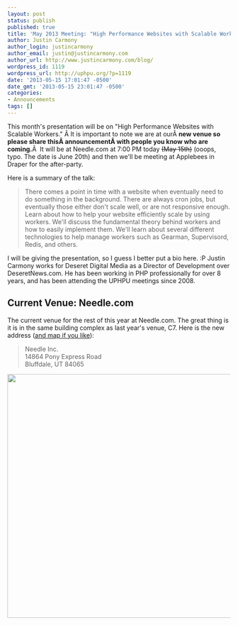 ```yaml
---
layout: post
status: publish
published: true
title: 'May 2013 Meeting: "High Performance Websites with Scalable Workers" by Justin Carmony'
author: Justin Carmony
author_login: justincarmony
author_email: justin@justincarmony.com
author_url: http://www.justincarmony.com/blog/
wordpress_id: 1119
wordpress_url: http://uphpu.org/?p=1119
date: '2013-05-15 17:01:47 -0500'
date_gmt: '2013-05-15 23:01:47 -0500'
categories:
- Announcements
tags: []
---
```

<p>This month's presentation will be on "High Performance Websites with Scalable Workers." Â It is important to note we are at ourÂ <strong>new venue so please share thisÂ announcementÂ with people you know who are coming.</strong>Â  It will be at Needle.com at 7:00 PM today <del datetime="2013-06-20T20:35:53+00:00">(May 15th)</del> (ooops, typo. The date is June 20th) and then we'll be meeting at Applebees in Draper for the after-party.</p>
<p>Here is a summary of the talk:</p>
<blockquote><p>There comes a point in time with a website when eventually need to do something in the background. There are always cron jobs, but eventually those either don't scale well, or are not responsive enough. Learn about how to help your website efficiently scale by using workers. We'll discuss the fundamental theory behind workers and how to easily implement them. We'll learn about several different technologies to help manage workers such as Gearman, Supervisord, Redis, and others.</p></blockquote>
<p>I will be giving the presentation, so I guess I better put a bio here. :P Justin Carmony works for Deseret Digital Media as a Director of Development over DeseretNews.com. He has been working in PHP professionally for over 8 years, and has been attending the UPHPU meetings since 2008.</p>
<h2>Current Venue: Needle.com</h2>
<p>The current venue for the rest of this year at Needle.com. The great thing is it is in the same building complex as last year's venue, C7. Here is the new address (<a href="http://www.needle.com/contact.html">and map if you like</a>):</p>
<blockquote><p>Needle Inc.<br />
14864 Pony Express Road<br />
Bluffdale, UT 84065</p></blockquote>
<p><img class="alignnone" alt="" src="http://df7xs8p1yjitw.cloudfront.net/partners/needle/site/contact-directions.jpg" width="600" height="550" /></p>
